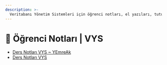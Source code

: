 ```yaml
---
description: >-
  Veritabanı Yönetim Sistemleri için öğrenci notları, el yazıları, tutulmuş veya alınmış notlar
---
```


# 📕 Öğrenci Notları \| VYS

<!--YPackage.YGitbookIntegration-tarafından-otomatik-oluşturulmuştur-->

- [Ders Notları VYS ~ YEmreAk](Ders%20Notlar%C4%B1%20VYS%20~%20YEmreAk.pdf)
- [Ders Notları VYS](Ders%20Notlar%C4%B1%20VYS.pdf)

<!--YPackage.YGitbookIntegration-tarafından-otomatik-oluşturulmuştur-->
